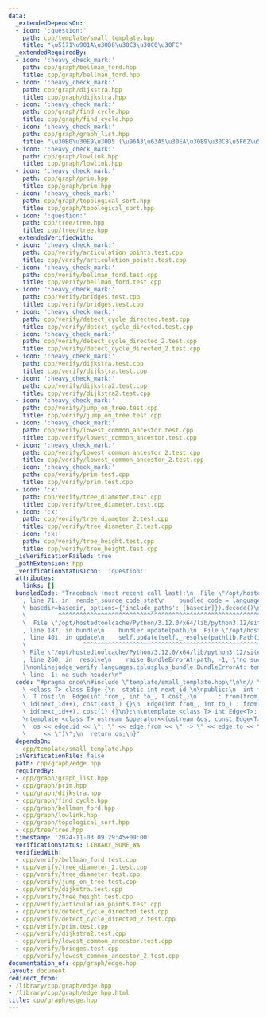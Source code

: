 ```yaml
---
data:
  _extendedDependsOn:
  - icon: ':question:'
    path: cpp/template/small_template.hpp
    title: "\u5171\u901A\u30D8\u30C3\u30C0\u30FC"
  _extendedRequiredBy:
  - icon: ':heavy_check_mark:'
    path: cpp/graph/bellman_ford.hpp
    title: cpp/graph/bellman_ford.hpp
  - icon: ':heavy_check_mark:'
    path: cpp/graph/dijkstra.hpp
    title: cpp/graph/dijkstra.hpp
  - icon: ':heavy_check_mark:'
    path: cpp/graph/find_cycle.hpp
    title: cpp/graph/find_cycle.hpp
  - icon: ':heavy_check_mark:'
    path: cpp/graph/graph_list.hpp
    title: "\u30B0\u30E9\u30D5 (\u96A3\u63A5\u30EA\u30B9\u30C8\u5F62\u5F0F)"
  - icon: ':heavy_check_mark:'
    path: cpp/graph/lowlink.hpp
    title: cpp/graph/lowlink.hpp
  - icon: ':heavy_check_mark:'
    path: cpp/graph/prim.hpp
    title: cpp/graph/prim.hpp
  - icon: ':heavy_check_mark:'
    path: cpp/graph/topological_sort.hpp
    title: cpp/graph/topological_sort.hpp
  - icon: ':question:'
    path: cpp/tree/tree.hpp
    title: cpp/tree/tree.hpp
  _extendedVerifiedWith:
  - icon: ':heavy_check_mark:'
    path: cpp/verify/articulation_points.test.cpp
    title: cpp/verify/articulation_points.test.cpp
  - icon: ':heavy_check_mark:'
    path: cpp/verify/bellman_ford.test.cpp
    title: cpp/verify/bellman_ford.test.cpp
  - icon: ':heavy_check_mark:'
    path: cpp/verify/bridges.test.cpp
    title: cpp/verify/bridges.test.cpp
  - icon: ':heavy_check_mark:'
    path: cpp/verify/detect_cycle_directed.test.cpp
    title: cpp/verify/detect_cycle_directed.test.cpp
  - icon: ':heavy_check_mark:'
    path: cpp/verify/detect_cycle_directed_2.test.cpp
    title: cpp/verify/detect_cycle_directed_2.test.cpp
  - icon: ':heavy_check_mark:'
    path: cpp/verify/dijkstra.test.cpp
    title: cpp/verify/dijkstra.test.cpp
  - icon: ':heavy_check_mark:'
    path: cpp/verify/dijkstra2.test.cpp
    title: cpp/verify/dijkstra2.test.cpp
  - icon: ':heavy_check_mark:'
    path: cpp/verify/jump_on_tree.test.cpp
    title: cpp/verify/jump_on_tree.test.cpp
  - icon: ':heavy_check_mark:'
    path: cpp/verify/lowest_common_ancestor.test.cpp
    title: cpp/verify/lowest_common_ancestor.test.cpp
  - icon: ':heavy_check_mark:'
    path: cpp/verify/lowest_common_ancestor_2.test.cpp
    title: cpp/verify/lowest_common_ancestor_2.test.cpp
  - icon: ':heavy_check_mark:'
    path: cpp/verify/prim.test.cpp
    title: cpp/verify/prim.test.cpp
  - icon: ':x:'
    path: cpp/verify/tree_diameter.test.cpp
    title: cpp/verify/tree_diameter.test.cpp
  - icon: ':x:'
    path: cpp/verify/tree_diameter_2.test.cpp
    title: cpp/verify/tree_diameter_2.test.cpp
  - icon: ':x:'
    path: cpp/verify/tree_height.test.cpp
    title: cpp/verify/tree_height.test.cpp
  _isVerificationFailed: true
  _pathExtension: hpp
  _verificationStatusIcon: ':question:'
  attributes:
    links: []
  bundledCode: "Traceback (most recent call last):\n  File \"/opt/hostedtoolcache/Python/3.12.0/x64/lib/python3.12/site-packages/onlinejudge_verify/documentation/build.py\"\
    , line 71, in _render_source_code_stat\n    bundled_code = language.bundle(stat.path,\
    \ basedir=basedir, options={'include_paths': [basedir]}).decode()\n          \
    \         ^^^^^^^^^^^^^^^^^^^^^^^^^^^^^^^^^^^^^^^^^^^^^^^^^^^^^^^^^^^^^^^^^^^^^^^^^^^^^^^^^\n\
    \  File \"/opt/hostedtoolcache/Python/3.12.0/x64/lib/python3.12/site-packages/onlinejudge_verify/languages/cplusplus.py\"\
    , line 187, in bundle\n    bundler.update(path)\n  File \"/opt/hostedtoolcache/Python/3.12.0/x64/lib/python3.12/site-packages/onlinejudge_verify/languages/cplusplus_bundle.py\"\
    , line 401, in update\n    self.update(self._resolve(pathlib.Path(included), included_from=path))\n\
    \                ^^^^^^^^^^^^^^^^^^^^^^^^^^^^^^^^^^^^^^^^^^^^^^^^^^^^^^^^^\n \
    \ File \"/opt/hostedtoolcache/Python/3.12.0/x64/lib/python3.12/site-packages/onlinejudge_verify/languages/cplusplus_bundle.py\"\
    , line 260, in _resolve\n    raise BundleErrorAt(path, -1, \"no such header\"\
    )\nonlinejudge_verify.languages.cplusplus_bundle.BundleErrorAt: template/small_template.hpp:\
    \ line -1: no such header\n"
  code: "#pragma once\n#include \"template/small_template.hpp\"\n\n// \u8FBA\ntemplate\
    \ <class T> class Edge {\n  static int next_id;\n\npublic:\n  int from, to, id;\n\
    \  T cost;\n  Edge(int from_, int to_, T cost_)\n      : from(from_), to(to_),\
    \ id(next_id++), cost(cost_) {}\n  Edge(int from_, int to_) : from(from_), to(to_),\
    \ id(next_id++), cost(1) {}\n};\n\ntemplate <class T> int Edge<T>::next_id = 0;\n\
    \ntemplate <class T> ostream &operator<<(ostream &os, const Edge<T> &edge) {\n\
    \  os << edge.id << \": \" << edge.from << \" -> \" << edge.to << \" (\" << edge.cost\n\
    \     << \")\";\n  return os;\n}"
  dependsOn:
  - cpp/template/small_template.hpp
  isVerificationFile: false
  path: cpp/graph/edge.hpp
  requiredBy:
  - cpp/graph/graph_list.hpp
  - cpp/graph/prim.hpp
  - cpp/graph/dijkstra.hpp
  - cpp/graph/find_cycle.hpp
  - cpp/graph/bellman_ford.hpp
  - cpp/graph/lowlink.hpp
  - cpp/graph/topological_sort.hpp
  - cpp/tree/tree.hpp
  timestamp: '2024-11-03 09:29:45+09:00'
  verificationStatus: LIBRARY_SOME_WA
  verifiedWith:
  - cpp/verify/bellman_ford.test.cpp
  - cpp/verify/tree_diameter_2.test.cpp
  - cpp/verify/tree_diameter.test.cpp
  - cpp/verify/jump_on_tree.test.cpp
  - cpp/verify/dijkstra.test.cpp
  - cpp/verify/tree_height.test.cpp
  - cpp/verify/articulation_points.test.cpp
  - cpp/verify/detect_cycle_directed.test.cpp
  - cpp/verify/detect_cycle_directed_2.test.cpp
  - cpp/verify/prim.test.cpp
  - cpp/verify/dijkstra2.test.cpp
  - cpp/verify/lowest_common_ancestor.test.cpp
  - cpp/verify/bridges.test.cpp
  - cpp/verify/lowest_common_ancestor_2.test.cpp
documentation_of: cpp/graph/edge.hpp
layout: document
redirect_from:
- /library/cpp/graph/edge.hpp
- /library/cpp/graph/edge.hpp.html
title: cpp/graph/edge.hpp
---
```

